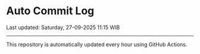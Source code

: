 # Auto Commit Log

Last updated: Saturday, 27-09-2025 11:15 WIB

---

This repository is automatically updated every hour using GitHub Actions.
